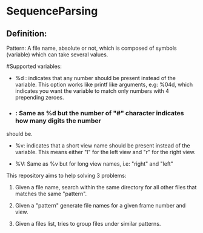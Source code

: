 SequenceParsing
===============

Definition:
----------

Pattern: A file name, absolute or not, which is composed of symbols (variable) which
can take several values.

#Supported variables:

- %d : indicates that any number should be present instead of the variable. This option
works like printf like arguments, e.g:  %04d, which indicates you want the variable
to match only numbers with 4 prepending zeroes.

- ### : Same as %d but the number of "#" character indicates how many digits the number
should be.

- %v: indicates that a short view name should be present instead of the variable. 
This means either "l" for the left view and "r" for the right view.

- %V: Same as %v but for long view names, i.e: "right" and "left"


This repository aims to help solving 3 problems:

1) Given a file name, search within the same directory for all other files that matches
the same "pattern".

2) Given a "pattern" generate file names for a given frame number and view.

3) Given a files list, tries to group files under similar patterns.


